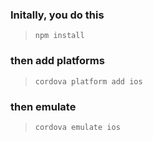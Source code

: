 
### Initally, you do this
>`npm install`

### then add platforms 
>`cordova platform add ios`

### then emulate
>`cordova emulate ios`

